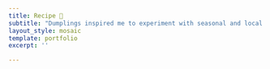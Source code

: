 ```yaml
---
title: Recipe 💭
subtitle: "Dumplings inspired me to experiment with seasonal and local ingredients. It brings me an opportunity to try creative combinations of **dough skins**, **fillings**, **ways of preparing** and **sauces** spontaneously. I hope my site can be a place to co-create ideas of zero-waste cooking with anyone and bring our environment a better chance to carry on. Please enjoy a craft rhythm of cooking. 🎶 Take a simple ingredient and turn it in gold. There is no definition of "perfection" and “gold”. Let's think outside the box 💭! Explore ingredients around local groceries and play with the imagination of zero-waste home cooking."
layout_style: mosaic
template: portfolio
excerpt: ''

---
```


